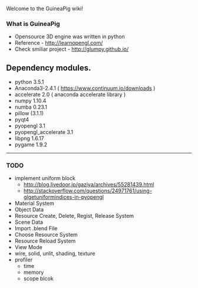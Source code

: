 Welcome to the GuineaPig wiki!

### What is GuineaPig
* Opensource 3D engine was written in python
* Reference - http://learnopengl.com/
* Check smiliar project - http://glumpy.github.io/

## Dependency modules.
 - python 3.5.1
 - Anaconda3-2.4.1 ( https://www.continuum.io/downloads )
 - accelerate 2.0 ( anaconda accelerate library )
 - numpy 1.10.4
 - numba 0.23.1
 - pillow (3.1.1)
 - pyqt4
 - pyopengl 3.1
 - pyopengl_accelerate 3.1
 - libpng 1.6.17
 - pygame 1.9.2

----
### TODO
- implement uniform block 
    - http://blog.livedoor.jp/gaziya/archives/55281439.html
    - http://stackoverflow.com/questions/24971761/using-glgetuniformindices-in-pyopengl
- Material System
- Object Data
- Resource Create, Delete, Regist, Release System
- Scene Data
- Import .blend File
- Choose Resource System
- Resource Reload System
- View Mode
 - wire, solid, unlit, shading, texture
- profiler
    - time
    - memory
    - scope blcok
